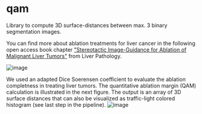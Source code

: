 # qam
Library to compute 3D surface-distances between max. 3 binary segmentation images.



You can find more about ablation treatments for liver cancer in the following open access book chapter ["Stereotactic Image-Guidance for Ablation of Malignant Liver Tumors"](https://www.intechopen.com/online-first/stereotactic-image-guidance-for-ablation-of-malignant-liver-tumors) from Liver Pathology.


![image](https://user-images.githubusercontent.com/20581812/88671582-c38bdc80-d0e6-11ea-9dc8-325ca8a878c1.png)


We used an adapted Dice Soerensen coefficient to evaluate the ablation completness in treating liver tumors. The quantitative ablation margin (QAM) calculation is illustrated  in the next figure. The output is an array of 3D surface distances that can also be visualized as traffic-light colored histogram (see last step in the pipeline).
![image](https://user-images.githubusercontent.com/20581812/88669690-80306e80-d0e4-11ea-8524-494217bd58f5.png)
